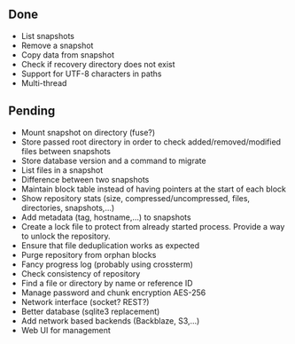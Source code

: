 ## Done 

- List snapshots
- Remove a snapshot
- Copy data from snapshot 
- Check if recovery directory does not exist
- Support for UTF-8 characters in paths
- Multi-thread 

## Pending

- Mount snapshot on directory (fuse?)
- Store passed root directory in order to check added/removed/modified files between snapshots
- Store database version and a command to migrate
- List files in a snapshot
- Difference between two snapshots
- Maintain block table instead of having pointers at the start of each block
- Show repository stats (size, compressed/uncompressed, files, directories, snapshots,...)
- Add metadata (tag, hostname,…) to snapshots
- Create a lock file to protect from already started process. Provide a way to unlock the repository.
- Ensure that file deduplication works as expected
- Purge repository from orphan blocks
- Fancy progress log (probably using crossterm)
- Check consistency of repository
- Find a file or directory by name or reference ID
- Manage password and chunk encryption AES-256
- Network interface (socket? REST?)
- Better database (sqlite3 replacement)
- Add network based backends (Backblaze, S3,…)
- Web UI for management
